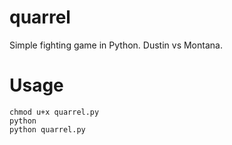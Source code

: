 # quarrel
Simple fighting game in Python. Dustin vs Montana.
# Usage
```
chmod u+x quarrel.py 
python
python quarrel.py
```
